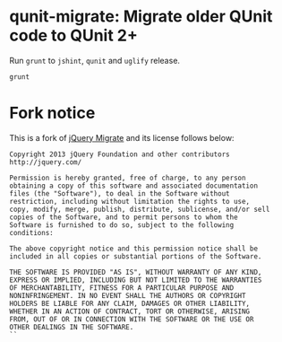 # qunit-migrate: Migrate older QUnit code to QUnit 2+

Run `grunt` to `jshint`, `qunit` and `uglify` release.

```sh
grunt
```


# Fork notice

This is a fork of [jQuery Migrate](https://github.com/jquery/jquery-migrate/) and its license follows below:

```
Copyright 2013 jQuery Foundation and other contributors
http://jquery.com/

Permission is hereby granted, free of charge, to any person
obtaining a copy of this software and associated documentation
files (the "Software"), to deal in the Software without
restriction, including without limitation the rights to use,
copy, modify, merge, publish, distribute, sublicense, and/or sell
copies of the Software, and to permit persons to whom the
Software is furnished to do so, subject to the following
conditions:

The above copyright notice and this permission notice shall be
included in all copies or substantial portions of the Software.

THE SOFTWARE IS PROVIDED "AS IS", WITHOUT WARRANTY OF ANY KIND,
EXPRESS OR IMPLIED, INCLUDING BUT NOT LIMITED TO THE WARRANTIES
OF MERCHANTABILITY, FITNESS FOR A PARTICULAR PURPOSE AND
NONINFRINGEMENT. IN NO EVENT SHALL THE AUTHORS OR COPYRIGHT
HOLDERS BE LIABLE FOR ANY CLAIM, DAMAGES OR OTHER LIABILITY,
WHETHER IN AN ACTION OF CONTRACT, TORT OR OTHERWISE, ARISING
FROM, OUT OF OR IN CONNECTION WITH THE SOFTWARE OR THE USE OR
OTHER DEALINGS IN THE SOFTWARE.
`` 